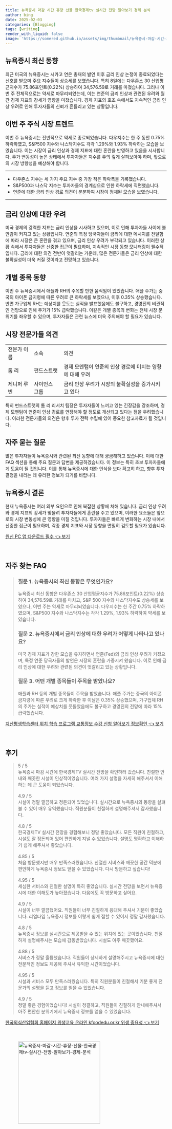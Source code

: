 ```yaml
---
title: 뉴욕증시 마감 시간 휴장 선물 한국경제tv 실시간 전망 알아보기 경제 분석
author: bing
date: 2025-02-03
categories: [Blogging]
tags: [writing]
render_with_liquid: false
image: 'https://somered.github.io/assets/img/thumbnail/뉴욕증시-마감-시간-휴장-선물-한국경제tv-실시간-전망-알아보기-경제-분석.webp'
---
```



<h2 id='뉴욕증시_최신_동향'>뉴욕증시 최신 동향</h2>

<p>최근 미국의 뉴욕증시는 시카고 연은 총재의 발언 이후 금리 인상 논쟁이 종료되었다는 신호를 받으며 주요 지수들이 상승세를 보였습니다. 특히 8일에는 다우존스 30 산업평균지수가 75.86포인트(0.22%) 상승하여 34,576.59로 거래를 마쳤습니다. 그러나 이번 주 전체적으로는 약세로 마무리되었는데, 이는 연준의 금리 인상과 관련된 우려와 월간 경제 지표의 강세가 영향을 미쳤습니다. 경제 지표의 호조 속에서도 지속적인 금리 인상 우려로 인해 투자자들의 신뢰가 흔들리고 있는 상황입니다.</p>

<h2 id='이번주_주식_시장_트렌드'>이번 주 주식 시장 트렌드</h2>

<p>이번 주 뉴욕증시는 전반적으로 약세로 종료되었습니다. 다우지수는 한 주 동안 0.75% 하락하였고, S&P500 지수와 나스닥지수도 각각 1.29%와 1.93% 하락하는 모습을 보였습니다. 이는 시장이 금리 인상과 경제 지표에 대한 혼란을 반영하고 있음을 시사합니다. 주가 변동성이 높은 상태에서 투자자들은 지수를 주의 깊게 살펴보아야 하며, 앞으로의 시장 방향성을 예상해야 합니다.</p>

<hr />

<ul>
    <li>다우존스 지수는 세 가지 주요 지수 중 가장 적은 하락폭을 기록했습니다.</li>
    <li>S&P500과 나스닥 지수는 투자자들의 경계심으로 인한 하락세에 직면했습니다.</li>
    <li>연준에 대한 금리 인상 경로 의견이 분분하여 시장이 정체된 모습을 보였습니다.</li>
</ul>

<hr />

<h2 id='금리_인상에_대한_우려'>금리 인상에 대한 우려</h2>

<p>미국 경제의 강력한 지표는 금리 인상을 시사하고 있으며, 이로 인해 투자자들 사이에 불안감이 커지고 있는 상황입니다. 연준의 특정 당국자들이 금리에 대한 메시지를 전달함에 따라 시장은 큰 혼란을 겪고 있으며, 금리 인상 우려가 부각되고 있습니다. 이러한 상황 속에서 투자자들은 신중한 접근이 필요하며, 지속적인 시장 동향 모니터링이 필수적입니다. 금리에 대한 의견 전반이 엇갈리는 가운데, 많은 전문가들은 금리 인상에 대한 불확실성이 더욱 커질 것이라고 전망하고 있습니다.</p>

<h2 id='개별_종목_동향'>개별 종목 동향</h2>

<p>이번 주 뉴욕증시에서 애플과 RH의 주목할 만한 움직임이 있었습니다. 애플 주가는 중국의 아이폰 금지령에 따른 우려로 큰 하락세를 보였으나, 이후 0.35% 상승했습니다. 반면 가구업체 RH는 예상치를 웃도는 실적을 발표했음에도 불구하고, 경영진의 비관적인 전망으로 인해 주가가 15% 급락했습니다. 이같은 개별 종목의 변화는 전체 시장 분위기를 좌우할 수 있으며, 투자자들은 관련 뉴스에 더욱 주의해야 할 필요가 있습니다.</p>

<h2 id='시장_전문가들_의견'>시장 전문가들 의견</h2>

<table>
    <tr>
        <td>전문가 이름</td>
        <td>소속</td>
        <td>의견</td>
    </tr>
    <tr>
        <td>톰 리</td>
        <td>펀드스트랫</td>
        <td>경제 모멘텀이 연준의 인상 경로에 미치는 영향에 대해 우려</td>
    </tr>
    <tr>
        <td>제니퍼 루빈</td>
        <td>사이먼스 그룹</td>
        <td>금리 인상 우려가 시장의 불확실성을 증가시키고 있다</td>
    </tr>
</table>

<p>특히 펀드스트랫의 톰 리 리서치 팀장은 투자자들이 느끼고 있는 긴장감을 강조하며, 경제 모멘텀이 연준이 인상 경로를 연장해야 할 정도로 개선되고 있다는 점을 우려했습니다. 이러한 전문가들의 의견은 향후 투자 전략 수립에 있어 중요한 참고자료가 될 것입니다.</p>

<h2 id='자주_묻는_질문'>자주 묻는 질문</h2>

<p>많은 투자자들이 뉴욕증시와 관련된 최신 동향에 대해 궁금해하고 있습니다. 이에 대한 FAQ 섹션을 통해 주요 질문과 답변을 제공하겠습니다. 이 정보는 특히 초보 투자자들에게 도움이 될 것입니다. 이를 통해 뉴욕증시에 대한 인식을 보다 확고히 하고, 향후 투자 결정을 내리는 데 유리한 정보가 되기를 바랍니다.</p>

<h2 id='뉴욕증시_결론'>뉴욕증시 결론</h2>

<p>현재 뉴욕증시는 여러 외부 요인으로 인해 복잡한 상황에 처해 있습니다. 금리 인상 우려와 경제 지표의 강세가 맞물려 투자자들에게 혼란을 주고 있으며, 이러한 요소들은 앞으로의 시장 변동성에 큰 영향을 미칠 것입니다. 투자자들은 빠르게 변화하는 시장 내에서 신중한 접근이 필요하며, 각종 경제 지표와 시장 동향을 면밀히 검토할 필요가 있습니다.</p>


<p><a class="click-button" title="원신 PC 앱 다운로드 필수" href="https://somered.github.io/posts/%EC%9B%90%EC%8B%A0-PC-%EC%95%B1-%EB%8B%A4%EC%9A%B4%EB%A1%9C%EB%93%9C-%ED%95%84%EC%88%98/" rel="dofollow">원신 PC 앱 다운로드 필수 👈 보기</a></p><br>
<h2 id='자주_찾는_FAQ'>자주 찾는 FAQ</h2>
<div itemscope="" itemtype="https://schema.org/FAQPage"> 
<blockquote> 
<div itemscope="" itemprop="mainEntity" itemtype="https://schema.org/Question"> 
<h3 itemprop="name">질문 1. 뉴욕증시의 최신 동향은 무엇인가요?</h3> 
<div itemscope="" itemprop="acceptedAnswer" itemtype="https://schema.org/Answer"> 
<span itemprop="text"> 
<p>뉴욕증시 최신 동향은 다우존스 30 산업평균지수가 75.86포인트(0.22%) 상승하여 34,576.59로 거래를 마치고, S&P 500 지수와 나스닥지수도 상승세를 보였으나, 이번 주는 약세로 마무리되었습니다. 다우지수는 한 주간 0.75% 하락하였으며, S&P500 지수와 나스닥지수는 각각 1.29%, 1.93% 하락하여 약세를 보였습니다.</p> 
</span> 
</div> 
</div> 
<div itemscope="" itemprop="mainEntity" itemtype="https://schema.org/Question"> 
<h3 itemprop="name">질문 2. 뉴욕증시에서 금리 인상에 대한 우려가 어떻게 나타나고 있나요?</h3> 
<div itemscope="" itemprop="acceptedAnswer" itemtype="https://schema.org/Answer"> 
<span itemprop="text"> 
<p>미국 경제 지표가 강한 모습을 유지하면서 연준(Fed)의 금리 인상 우려가 커졌으며, 특정 연준 당국자들의 발언은 시장의 혼란을 가중시켜 왔습니다. 이로 인해 금리 인상에 대한 우려와 관련된 의견이 엇갈리고 있는 상황입니다.</p> 
</span> 
</div> 
</div> 
<div itemscope="" itemprop="mainEntity" itemtype="https://schema.org/Question"> 
<h3 itemprop="name">질문 3. 어떤 개별 종목들이 주목을 받았나요?</h3> 
<div itemscope="" itemprop="acceptedAnswer" itemtype="https://schema.org/Answer"> 
<span itemprop="text"> 
<p>애플과 RH 등의 개별 종목들이 주목을 받았습니다. 애플 주가는 중국의 아이폰 금지령에 따른 우려로 크게 하락한 후 이날은 0.35% 상승했으며, 가구업체 RH의 주가는 실적이 예상치를 웃돌았음에도 불구하고 경영진의 전망에 따라 15% 급락했습니다.</p> 
</span> 
</div> 
</div> 
</blockquote> 
</div>
<p><a class="click-button" title="지산평생학습센터 위치 학습 프로그램 교통정보 수강 신청 알아보기 정보확인" href="https://somered.github.io/posts/%EC%A7%80%EC%82%B0%ED%8F%89%EC%83%9D%ED%95%99%EC%8A%B5%EC%84%BC%ED%84%B0-%EC%9C%84%EC%B9%98-%ED%95%99%EC%8A%B5-%ED%94%84%EB%A1%9C%EA%B7%B8%EB%9E%A8-%EA%B5%90%ED%86%B5%EC%A0%95%EB%B3%B4-%EC%88%98%EA%B0%95-%EC%8B%A0%EC%B2%AD-%EC%95%8C%EC%95%84%EB%B3%B4%EA%B8%B0-%EC%A0%95%EB%B3%B4%ED%99%95%EC%9D%B8/" rel="dofollow">지산평생학습센터 위치 학습 프로그램 교통정보 수강 신청 알아보기 정보확인 👈 보기</a></p><br>
<h2 id='후기'>후기</h2>
<div itemscope itemtype="https://schema.org/Product">
  <blockquote>
  <div itemprop="review" itemscope itemtype="https://schema.org/Review">
      <div itemprop="reviewRating" itemscope itemtype="https://schema.org/Rating"> <span itemprop="ratingValue">5</span> / <span itemprop="bestRating">5</span> </div>
      <span itemprop="reviewBody">뉴욕증시 마감 시간에 한국경제TV 실시간 전망을 확인하러 갔습니다. 친절한 안내와 깨끗한 시설이 인상적이었습니다. 여러 가지 설명을 자세히 해주셔서 이해하는 데 큰 도움이 되었습니다.</span>
  </div>
  <br>
  <div itemprop="review" itemscope itemtype="https://schema.org/Review">
      <div itemprop="reviewRating" itemscope itemtype="https://schema.org/Rating"> <span itemprop="ratingValue">4.9</span> / <span itemprop="bestRating">5</span> </div>
      <span itemprop="reviewBody">시설이 정말 깔끔하고 정돈되어 있었습니다. 실시간으로 뉴욕증시의 동향을 살펴볼 수 있어 매우 유익했습니다. 직원분들이 친절하게 설명해주셔서 감사했습니다.</span>
  </div>
  <br>
  <div itemprop="review" itemscope itemtype="https://schema.org/Review">
      <div itemprop="reviewRating" itemscope itemtype="https://schema.org/Rating"> <span itemprop="ratingValue">4.8</span> / <span itemprop="bestRating">5</span> </div>
      <span itemprop="reviewBody">한국경제TV 실시간 전망을 경험해보니 정말 좋았습니다. 모든 직원이 친절하고, 시설도 잘 정돈되어 있어 편안하게 지낼 수 있었습니다. 설명도 명확하고 이해하기 쉽게 해주셔서 좋았습니다.</span>
  </div>
  <br>
  <div itemprop="review" itemscope itemtype="https://schema.org/Review">
      <div itemprop="reviewRating" itemscope itemtype="https://schema.org/Rating"> <span itemprop="ratingValue">4.85</span> / <span itemprop="bestRating">5</span> </div>
      <span itemprop="reviewBody">처음 방문했지만 매우 만족스러웠습니다. 친절한 서비스와 깨끗한 공간 덕분에 편안하게 뉴욕증시 정보도 얻을 수 있었습니다. 다시 방문하고 싶습니다!</span>
  </div>
  <br>
  <div itemprop="review" itemscope itemtype="https://schema.org/Review">
      <div itemprop="reviewRating" itemscope itemtype="https://schema.org/Rating"> <span itemprop="ratingValue">4.95</span> / <span itemprop="bestRating">5</span> </div>
      <span itemprop="reviewBody">세심한 서비스와 친절한 설명이 특히 좋았습니다. 실시간 전망을 보면서 뉴욕증시에 대한 이해도가 높아졌습니다. 다음에도 꼭 방문하고 싶어요.</span>
  </div>
  <br>
  <div itemprop="review" itemscope itemtype="https://schema.org/Review">
      <div itemprop="reviewRating" itemscope itemtype="https://schema.org/Rating"> <span itemprop="ratingValue">4.9</span> / <span itemprop="bestRating">5</span> </div>
      <span itemprop="reviewBody">시설이 너무 깔끔했어요. 직원들이 너무 친절하게 응대해 주셔서 기분이 좋았습니다. 리얼타임 뉴욕증시 정보를 이렇게 쉽게 접할 수 있어서 정말 감사했습니다.</span>
  </div>
  <br>
  <div itemprop="review" itemscope itemtype="https://schema.org/Review">
      <div itemprop="reviewRating" itemscope itemtype="https://schema.org/Rating"> <span itemprop="ratingValue">4.8</span> / <span itemprop="bestRating">5</span> </div>
      <span itemprop="reviewBody">뉴욕증시 정보를 실시간으로 제공받을 수 있는 위치에 있는 곳이었습니다. 친절하게 설명해주시는 모습에 감동받았습니다. 시설도 아주 깨끗했어요.</span>
  </div>
  <br>
  <div itemprop="review" itemscope itemtype="https://schema.org/Review">
      <div itemprop="reviewRating" itemscope itemtype="https://schema.org/Rating"> <span itemprop="ratingValue">4.88</span> / <span itemprop="bestRating">5</span> </div>
      <span itemprop="reviewBody">서비스가 정말 훌륭했습니다. 직원들이 상세하게 설명해주시고 뉴욕증시에 대한 전문적인 정보도 제공해 주셔서 유익한 시간이었습니다.</span>
  </div>
  <br>
  <div itemprop="review" itemscope itemtype="https://schema.org/Review">
      <div itemprop="reviewRating" itemscope itemtype="https://schema.org/Rating"> <span itemprop="ratingValue">4.95</span> / <span itemprop="bestRating">5</span> </div>
      <span itemprop="reviewBody">시설과 서비스 모두 만족스러웠습니다. 특히 직원분들이 친절해서 기분 좋게 전문가의 설명을 듣고 정보를 얻을 수 있었습니다.</span>
  </div>
  <br>
  <div itemprop="review" itemscope itemtype="https://schema.org/Review">
      <div itemprop="reviewRating" itemscope itemtype="https://schema.org/Rating"> <span itemprop="ratingValue">4.9</span> / <span itemprop="bestRating">5</span> </div>
      <span itemprop="reviewBody">정말 좋은 경험이었습니다! 시설이 청결하고, 직원들이 친절하게 안내해주셔서 아주 편안한 분위기에서 뉴욕증시 정보를 얻을 수 있었습니다.</span>
  </div>
  </blockquote>
</div>
<p><a class="click-button" title="한국외식산업협회 홈페이지 위생교육 온라인 kfoodedu.or.kr 위생 중요성" href="https://somered.github.io/posts/%ED%95%9C%EA%B5%AD%EC%99%B8%EC%8B%9D%EC%82%B0%EC%97%85%ED%98%91%ED%9A%8C-%ED%99%88%ED%8E%98%EC%9D%B4%EC%A7%80-%EC%9C%84%EC%83%9D%EA%B5%90%EC%9C%A1-%EC%98%A8%EB%9D%BC%EC%9D%B8-kfoodedu.or.kr-%EC%9C%84%EC%83%9D-%EC%A4%91%EC%9A%94%EC%84%B1/" rel="dofollow">한국외식산업협회 홈페이지 위생교육 온라인 kfoodedu.or.kr 위생 중요성 👈 보기</a></p><br>
<figure class="image"><img src="https://somered.github.io/assets/img/thumbnail/뉴욕증시-마감-시간-휴장-선물-한국경제tv-실시간-전망-알아보기-경제-분석.webp" alt="뉴욕증시-마감-시간-휴장-선물-한국경제tv-실시간-전망-알아보기-경제-분석" width="256" height="256"></figure>